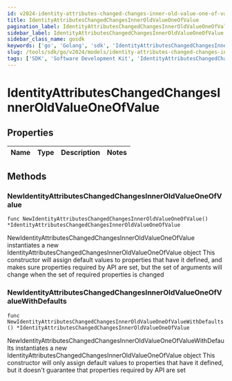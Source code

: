 ```yaml
---
id: v2024-identity-attributes-changed-changes-inner-old-value-one-of-value
title: IdentityAttributesChangedChangesInnerOldValueOneOfValue
pagination_label: IdentityAttributesChangedChangesInnerOldValueOneOfValue
sidebar_label: IdentityAttributesChangedChangesInnerOldValueOneOfValue
sidebar_class_name: gosdk
keywords: ['go', 'Golang', 'sdk', 'IdentityAttributesChangedChangesInnerOldValueOneOfValue', 'V2024IdentityAttributesChangedChangesInnerOldValueOneOfValue'] 
slug: /tools/sdk/go/v2024/models/identity-attributes-changed-changes-inner-old-value-one-of-value
tags: ['SDK', 'Software Development Kit', 'IdentityAttributesChangedChangesInnerOldValueOneOfValue', 'V2024IdentityAttributesChangedChangesInnerOldValueOneOfValue']
---
```


# IdentityAttributesChangedChangesInnerOldValueOneOfValue

## Properties

Name | Type | Description | Notes
------------ | ------------- | ------------- | -------------

## Methods

### NewIdentityAttributesChangedChangesInnerOldValueOneOfValue

`func NewIdentityAttributesChangedChangesInnerOldValueOneOfValue() *IdentityAttributesChangedChangesInnerOldValueOneOfValue`

NewIdentityAttributesChangedChangesInnerOldValueOneOfValue instantiates a new IdentityAttributesChangedChangesInnerOldValueOneOfValue object
This constructor will assign default values to properties that have it defined,
and makes sure properties required by API are set, but the set of arguments
will change when the set of required properties is changed

### NewIdentityAttributesChangedChangesInnerOldValueOneOfValueWithDefaults

`func NewIdentityAttributesChangedChangesInnerOldValueOneOfValueWithDefaults() *IdentityAttributesChangedChangesInnerOldValueOneOfValue`

NewIdentityAttributesChangedChangesInnerOldValueOneOfValueWithDefaults instantiates a new IdentityAttributesChangedChangesInnerOldValueOneOfValue object
This constructor will only assign default values to properties that have it defined,
but it doesn't guarantee that properties required by API are set


